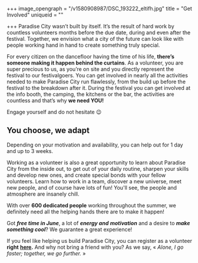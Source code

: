 +++
image_opengraph = "/v1580908987/DSC_193222_eltifh.jpg"
title = "Get Involved"
uniqueid = ""

+++
Paradise City wasn’t built by itself. It’s the result of hard work by countless volunteers months before the due date, during and even after the festival. Together, we envision what a city of the future can look like with people working hand in hand to create something truly special.

For every citizen on the dancefloor having the time of his life, **there’s someone making it happen behind the curtains**. As a volunteer, you are super precious to us, as you’re on site and you directly represent the festival to our festivalgoers. You can get involved in nearly all the activities needed to make Paradise City run flawlessly, from the build up before the festival to the breakdown after it. During the festival you can get involved at the info booth, the camping, the kitchens or the bar, the activities are countless and that’s why **we need YOU!**

Engage yourself and do not hesitate 😉

## **You choose, we adapt**

Depending on your motivation and availability, you can help out for 1 day and up to 3 weeks.

Working as a volunteer is also a great opportunity to learn about Paradise City from the inside out, to get out of your daily routine, sharpen your skills and develop new ones, and create special bonds with your fellow volunteers. Learn how to work in a team, discover a new universe, meet new people, and of course have lots of fun! You'll see, the people and atmosphere are insanely chill.

With over **600 dedicated people** working throughout the summer, we definitely need all the helping hands there are to make it happen!

Got **_free time in June_**, a lot of **_energy and_** **_motivation_** and a desire to **_make something cool_**? We guarantee a great experience!

If you feel like helping us build Paradise City, you can register as a volunteer **right** [**here**](https://www.eventication.com/events/paradise-city-2020)**.** And why not bring a friend with you? As we say, « _Alone, I go faster; together, we go further._ »

    